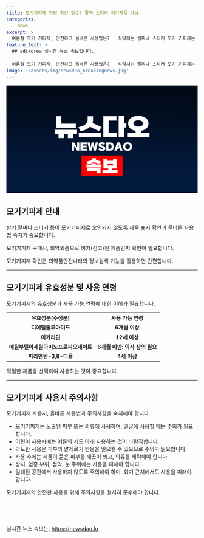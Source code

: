 ```yaml
---
title: 모기기피제 연령 확인 필수! 팔찌·스티커 허가제품 아님.
categories:
  - News
excerpt: >
  여름철 모기 기피제, 안전하고 올바른 사용법은?   식약처는 팔찌나 스티커 모기 기피제는 허가되지 않았다고 밝혀 모기 기피제를 구매할 때는 표시와 신고여부 확인을 당부했고, 유효성분과 사용연령을 주의해야 한다고 강조했다. 또한, 모기 기피제의 사용 방법과 주의사항을 안내하며, 사용 후 깨끗이 씻고 의사 상담을 권고했다. 더 자세한 정보는 식약처 홈페이지를 참고하도록 권고했다.
feature_text: >
  ## adskorea 실시간 뉴스 속보입니다.

  여름철 모기 기피제, 안전하고 올바른 사용법은?   식약처는 팔찌나 스티커 모기 기피제는 허가되지 않았다고 밝혀 모기 기피제를 구매할 때는 표시와 신고여부 확인을 당부했고, 유효성분과 사용연령을 주의해야 한다고 강조했다. 또한, 모기 기피제의 사용 방법과 주의사항을 안내하며, 사용 후 깨끗이 씻고 의사 상담을 권고했다. 더 자세한 정보는 식약처 홈페이지를 참고하도록 권고했다.
image: '/assets/img/newsdao_breakingnews.jpg'
---
```


<p><img src="/assets/img/newsdao_breakingnews.jpg" alt="adskorea 속보" /></p>

<h2 data-ke-size="size26">모기기피제 안내</h2>

<p data-ke-size="size16">향기 팔찌나 스티커 등이 모기기피제로 오인되지 않도록 제품 표시 확인과 올바른 사용법 숙지가 중요합니다.</p>

<p data-ke-size="size16">모기기피제 구매시, 의약외품으로 허가(신고)된 제품인지 확인이 필요합니다.</p>

<p data-ke-size="size16">모기기피제 확인은 의약품안전나라의 정보검색 기능을 활용하면 간편합니다.</p>

<hr>

<h2 data-ke-size="size26">모기기피제 유효성분 및 사용 연령</h2>

<p data-ke-size="size16">모기기피제의 유효성분과 사용 가능 연령에 대한 이해가 필요합니다.</p>

<table>
    <tr>
        <th>유효성분(주성분)</th>
        <th>사용 가능 연령</th>
    </tr>
    <tr>
        <td style="text-align: center; height: 17px;"><b>디에틸톨루아미드</b></td>
        <td style="text-align: center; height: 17px;"><b>6개월 이상</b></td>
    </tr>
    <tr>
        <td style="text-align: center; height: 17px;"><b>이카리딘</b></td>
        <td style="text-align: center; height: 17px;"><b>12세 이상</b></td>
    </tr>
    <tr>
        <td style="text-align: center; height: 17px;"><b>에틸부틸아세틸아미노프로피오네이트</b></td>
        <td style="text-align: center; height: 17px;"><b>6개월 미만: 의사 상의 필요</b></td>
    </tr>
    <tr>
        <td style="text-align: center; height: 17px;"><b>파라멘탄-3,8-디올</b></td>
        <td style="text-align: center; height: 17px;"><b>4세 이상</b></td>
    </tr>
</table>

<p data-ke-size="size16">적절한 제품을 선택하여 사용하는 것이 중요합니다.</p>

<hr>

<h2 data-ke-size="size26">모기기피제 사용시 주의사항</h2>

<p data-ke-size="size16">모기기피제 사용시, 올바른 사용법과 주의사항을 숙지해야 합니다.</p>

<ul>
    <li>모기기피제는 노출된 피부 또는 의류에 사용하며, 얼굴에 사용할 때는 주의가 필요합니다.</li>
    <li>어린이 사용시에는 어른의 지도 아래 사용하는 것이 바람직합니다.</li>
    <li>과도한 사용은 피부의 알레르기 반응을 일으킬 수 있으므로 주의가 필요합니다.</li>
    <li>사용 후에는 제품이 묻은 피부를 깨끗이 씻고, 의류를 세탁해야 합니다.</li>
    <li>상처, 염증 부위, 점막, 눈 주위에는 사용을 피해야 합니다.</li>
    <li>밀폐된 공간에서 사용하지 않도록 주의해야 하며, 화기 근처에서도 사용을 피해야 합니다.</li>
</ul>

<p data-ke-size="size16">모기기피제의 안전한 사용을 위해 주의사항을 철저히 준수해야 합니다.</p>

<p data-ke-size="size16">&nbsp;</p>

<p data-ke-size="size16">&nbsp;</p>
실시간 뉴스 속보는, <a href="https://newsdao.kr" rel="dofollow">https://newsdao.kr</a>


